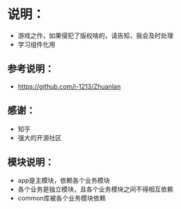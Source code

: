 # 说明：
* 游戏之作，如果侵犯了版权啥的，请告知，我会及时处理
* 学习组件化用

## 参考说明：
* https://github.com/i-1213/Zhuanlan

## 感谢：
* 知乎
* 强大的开源社区

## 模块说明：
* app是主模块，依赖各个业务模块
* 各个业务是独立模块，且各个业务模块之间不得相互依赖
* common库被各个业务模块依赖